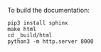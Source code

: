 To build the documentation:

    pip3 install sphinx
    make html
    cd _build/html
    python3 -m http.server 8000
